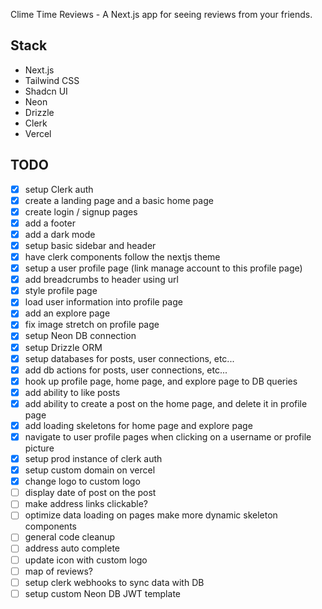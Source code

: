 Clime Time Reviews - A Next.js app for seeing reviews from your friends.

## Stack

- Next.js
- Tailwind CSS
- Shadcn UI
- Neon
- Drizzle
- Clerk
- Vercel

## TODO

- [x] setup Clerk auth
- [x] create a landing page and a basic home page
- [x] create login / signup pages
- [x] add a footer
- [x] add a dark mode
- [x] setup basic sidebar and header
- [x] have clerk components follow the nextjs theme
- [x] setup a user profile page (link manage account to this profile page)
- [x] add breadcrumbs to header using url
- [x] style profile page
- [x] load user information into profile page
- [x] add an explore page
- [x] fix image stretch on profile page
- [x] setup Neon DB connection
- [x] setup Drizzle ORM
- [x] setup databases for posts, user connections, etc...
- [x] add db actions for posts, user connections, etc...
- [x] hook up profile page, home page, and explore page to DB queries
- [x] add ability to like posts
- [x] add ability to create a post on the home page, and delete it in profile page
- [x] add loading skeletons for home page and explore page
- [x] navigate to user profile pages when clicking on a username or profile picture
- [x] setup prod instance of clerk auth
- [x] setup custom domain on vercel
- [x] change logo to custom logo
- [ ] display date of post on the post
- [ ] make address links clickable?
- [ ] optimize data loading on pages make more dynamic skeleton components
- [ ] general code cleanup
- [ ] address auto complete
- [ ] update icon with custom logo
- [ ] map of reviews?
- [ ] setup clerk webhooks to sync data with DB
- [ ] setup custom Neon DB JWT template
